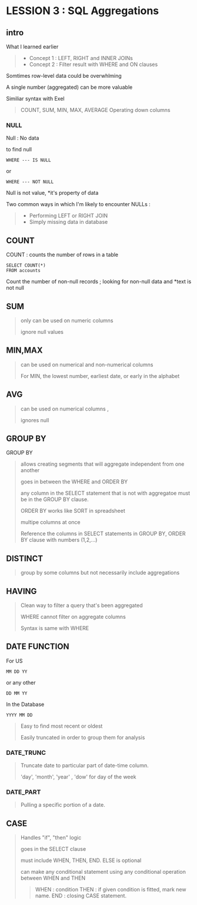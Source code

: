 # LESSION 3 : SQL Aggregations

## intro

What I learned earlier

> * Concept 1 : LEFT, RIGHT and INNER JOINs
> * Concept 2 : Filter result with WHERE and ON clauses

Somtimes row-level data could be overwhlming

A single number (aggregated) can be more valuable

Similiar syntax with Exel

> COUNT, SUM, MIN, MAX, AVERAGE
> Operating down columns

### NULL

Null : No data

to find null

    WHERE --- IS NULL
    
or

    WHERE --- NOT NULL

Null is not value, *it's property of data

Two common ways in which I'm likely to encounter NULLs :

> * Performing LEFT or RIGHT JOIN
> * Simply missing data in database

## COUNT

COUNT : counts the number of rows in a table

    SELECT COUNT(*)
    FROM accounts
    
Count the number of non-null records ; looking for non-null data and *text is not null

## SUM

> only can be used on numeric columns
>
> ignore null values
    

## MIN,MAX

> can be used on numerical and non-numerical columns
>
> For MIN, the lowest number, earliest date, or early in the alphabet
    
## AVG

> can be used on numerical columns ,     
>
> ignores null

## GROUP BY

GROUP BY 

> allows creating segments that will aggregate independent from one another
>
> goes in between the WHERE and ORDER BY 
>
> any column in the SELECT statement that is not with aggregatoe must be in the GROUP BY clause.
>
> ORDER BY works like SORT in spreadsheet
>
> multipe columns at once
>
> Reference the columns in SELECT statements in GROUP BY, ORDER BY clause with numbers (1,2,...)

## DISTINCT 

> group by some columns but not necessarily include aggregations


## HAVING 

> Clean way to filter a query that's been aggregated
>
> WHERE cannot filter on aggregate columns
>
> Syntax is same with WHERE

## DATE FUNCTION

For US

    MM DD YY
    
or any other

    DD MM YY
    
In the Database

    YYYY MM DD
    
> Easy to find most recent or oldest
>
> Easily truncated in order to group them for analysis

### DATE_TRUNC

> Truncate date to particular part of date-time column.
>
> 'day', 'month', 'year' , 'dow' for day of the week

### DATE_PART

> Pulling a specific portion of a date.



## CASE

> Handles "if", "then" logic
>
> goes in the SELECT clause
>
> must include WHEN, THEN, END. ELSE is optional
>
> can make any conditional statement using any conditional operation between WHEN and THEN
>
>> WHEN : condition
>> THEN : if given condition is fitted, mark new name.
>> END : closing CASE statement.








